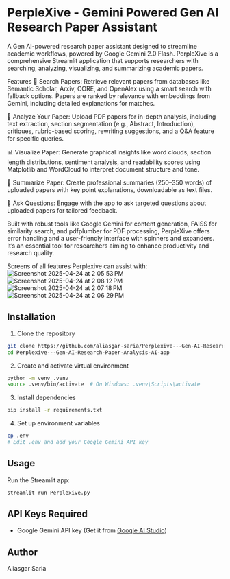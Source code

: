 # PerpleXive - Gemini Powered Gen AI Research Paper Assistant

A Gen AI-powered research paper assistant designed to streamline academic workflows, powered by Google Gemini 2.0 Flash. PerpleXive is a comprehensive Streamlit application that supports researchers with searching, analyzing, visualizing, and summarizing academic papers.

Features
🔎 Search Papers: Retrieve relevant papers from databases like Semantic Scholar, Arxiv, CORE, and OpenAlex using a smart search with fallback options. Papers are ranked by relevance with embeddings from Gemini, including detailed explanations for matches.

📄 Analyze Your Paper: Upload PDF papers for in-depth analysis, including text extraction, section segmentation (e.g., Abstract, Introduction), critiques, rubric-based scoring, rewriting suggestions, and a Q&A feature for specific queries.

📊 Visualize Paper: Generate graphical insights like word clouds, section length distributions, sentiment analysis, and readability scores using Matplotlib and WordCloud to interpret document structure and tone.

📝 Summarize Paper: Create professional summaries (250–350 words) of uploaded papers with key point explanations, downloadable as text files.

💬 Ask Questions: Engage with the app to ask targeted questions about uploaded papers for tailored feedback.

Built with robust tools like Google Gemini for content generation, FAISS for similarity search, and pdfplumber for PDF processing, PerpleXive offers error handling and a user-friendly interface with spinners and expanders. It’s an essential tool for researchers aiming to enhance productivity and research quality.

Screens of all features Perplexive can assist with:
![Screenshot 2025-04-24 at 2 05 53 PM](https://github.com/user-attachments/assets/87822a89-e353-46eb-a6bf-9ce3e289465c)
![Screenshot 2025-04-24 at 2 08 12 PM](https://github.com/user-attachments/assets/25479ae2-0d2f-4d7d-ae9b-5393061ec7e9)
![Screenshot 2025-04-24 at 2 07 18 PM](https://github.com/user-attachments/assets/3fb4c8e4-65cc-4e61-abbc-03337a10e1f9)
![Screenshot 2025-04-24 at 2 06 29 PM](https://github.com/user-attachments/assets/d9056b47-5b37-449f-9972-73f09ad04ead)


## Installation

1. Clone the repository
```bash
git clone https://github.com/aliasgar-saria/Perplexive---Gen-AI-Research-Paper-Analysis-AI-app.git
cd Perplexive---Gen-AI-Research-Paper-Analysis-AI-app
```

2. Create and activate virtual environment
```bash
python -m venv .venv
source .venv/bin/activate  # On Windows: .venv\Scripts\activate
```

3. Install dependencies
```bash
pip install -r requirements.txt
```

4. Set up environment variables
```bash
cp .env
# Edit .env and add your Google Gemini API key
```

## Usage

Run the Streamlit app:
```bash
streamlit run Perplexive.py
```

## API Keys Required

- Google Gemini API key (Get it from [Google AI Studio](https://makersuite.google.com/app/apikey))


## Author

Aliasgar Saria
